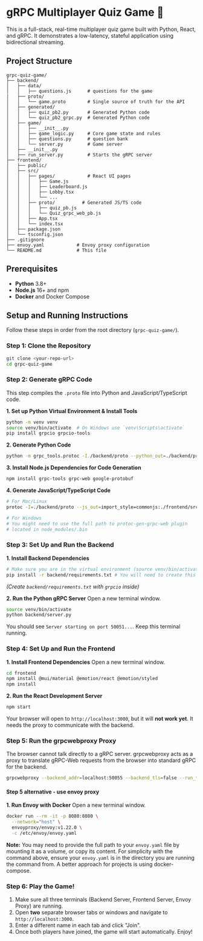 # gRPC Multiplayer Quiz Game 🧠

This is a full-stack, real-time multiplayer quiz game built with Python, React, and gRPC. It demonstrates a low-latency, stateful application using bidirectional streaming.

## Project Structure

```
grpc-quiz-game/
├── backend/
│   ├── data/
│   │   ├── questions.js      # questions for the game
|   ├── proto/
│   │   └── game.proto        # Single source of truth for the API
│   ├── generated/
│   │   ├── quiz_pb2.py       # Generated Python code
│   │   └── quiz_pb2_grpc.py  # Generated Python code
│   ├── game/
│   │   ├── __init__.py
│   │   ├── game_logic.py     # Core game state and rules
│   │   ├── questions.py      # question bank
│   │   └── server.py         # Game server
│   ├── __init__.py
│   ├── run_server.py         # Starts the gRPC server
├── frontend/
│   ├── public/
│   ├── src/
│   │   ├── pages/            # React UI pages
│   │   │   ├── Game.js
│   │   │   ├── Leaderboard.js
│   │   │   ├── Lobby.tsx
│   │   │   └── ...
│   │   ├── proto/          # Generated JS/TS code
│   │   │   ├── quiz_pb.js
│   │   │   └── Quiz_grpc_web_pb.js
│   │   ├── App.tsx
│   │   └── index.tsx
│   ├── package.json
│   └── tsconfig.json
├── .gitignore
├── envoy.yaml            # Envoy proxy configuration
└── README.md             # This file
```

## Prerequisites

- **Python** 3.8+
- **Node.js** 16+ and npm
- **Docker** and Docker Compose

## Setup and Running Instructions

Follow these steps in order from the root directory (`grpc-quiz-game/`).

### Step 1: Clone the Repository

```bash
git clone <your-repo-url>
cd grpc-quiz-game
```

### Step 2: Generate gRPC Code

This step compiles the `.proto` file into Python and JavaScript/TypeScript code.

**1. Set up Python Virtual Environment & Install Tools**
```bash
python -m venv venv
source venv/bin/activate  # On Windows use `venv\Scripts\activate`
pip install grpcio grpcio-tools
```

**2. Generate Python Code**
```bash
python -m grpc_tools.protoc -I./backend/proto --python_out=./backend/proto --grpc_python_out=./backend/proto ./backend/proto/game.proto
```

**3. Install Node.js Dependencies for Code Generation**
```bash
npm install grpc-tools grpc-web google-protobuf
```

**4. Generate JavaScript/TypeScript Code**
```bash
# For Mac/Linux
protoc -I=./backend/proto --js_out=import_style=commonjs:./frontend/src/grpc --grpc-web_out=import_style=commonjs,mode=grpcwebtext:./frontend/src/grpc ./backend/proto/game.proto

# For Windows
# You might need to use the full path to protoc-gen-grpc-web plugin
# located in node_modules/.bin
```

### Step 3: Set Up and Run the Backend

**1. Install Backend Dependencies**
```bash
# Make sure you are in the virtual environment (source venv/bin/activate)
pip install -r backend/requirements.txt # You will need to create this file
```
*(Create `backend/requirements.txt` with `grpcio` inside)*

**2. Run the Python gRPC Server**
Open a new terminal window.
```bash
source venv/bin/activate
python backend/server.py
```
You should see `Server starting on port 50051...`. Keep this terminal running.

### Step 4: Set Up and Run the Frontend

**1. Install Frontend Dependencies**
Open a new terminal window.
```bash
cd frontend
npm install @mui/material @emotion/react @emotion/styled
npm install
```

**2. Run the React Development Server**
```bash
npm start
```
Your browser will open to `http://localhost:3000`, but it will **not work yet**. It needs the proxy to communicate with the backend.

### Step 5: Run the grpcwebproxy Proxy

The browser cannot talk directly to a gRPC server. grpcwebproxy acts as a proxy to translate gRPC-Web requests from the browser into standard gRPC for the backend.
```bash
grpcwebproxy --backend_addr=localhost:50055 --backend_tls=false --run_tls_server=false --server_http_debug_port=8080 --allowed_origins=http://localhost:3000
```

#### Step 5 alternative - use envoy proxy
**1. Run Envoy with Docker**
Open a new terminal window.
```bash
docker run --rm -it -p 8080:8080 \
  --network="host" \
  envoyproxy/envoy:v1.22.0 \
  -c /etc/envoy/envoy.yaml
```
**Note:** You may need to provide the full path to your `envoy.yaml` file by mounting it as a volume, or copy its content. For simplicity with the command above, ensure your `envoy.yaml` is in the directory you are running the command from. A better approach for projects is using docker-compose.

### Step 6: Play the Game!

1.  Make sure all three terminals (Backend Server, Frontend Server, Envoy Proxy) are running.
2.  Open **two** separate browser tabs or windows and navigate to `http://localhost:3000`.
3.  Enter a different name in each tab and click "Join".
4.  Once both players have joined, the game will start automatically. Enjoy!